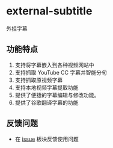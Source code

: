# external-subtitle
外挂字幕

## 功能特点
1. 支持将字幕嵌入到各种视频网站中
2. 支持抓取 YouTube CC 字幕并智能分句
3. 支持抓取原视频字幕
4. 支持本地视频字幕提取功能
5. 提供了便捷的字幕编辑与修改功能。
6. 提供了谷歌翻译字幕的功能

## 反馈问题
- 在 [issue](https://github.com/keyboard3/external-subtitle/issues) 板块反馈使用问题
